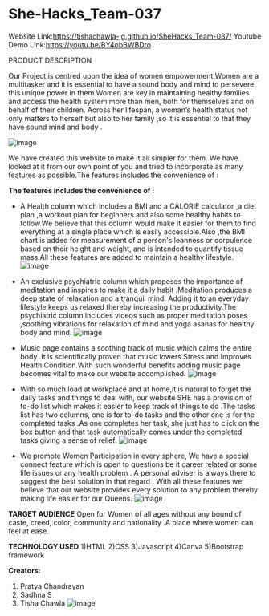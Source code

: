 # She-Hacks_Team-037
Website Link:https://tishachawla-jg.github.io/SheHacks_Team-037/
Youtube Demo Link:https://youtu.be/BY4obBWBDro

PRODUCT DESCRIPTION
                                                                               
Our Project is centred upon the idea of women empowerment.Women are a multitasker and it is essential to have a sound body and mind to persevere this unique power in them.Women are key in maintaining healthy families and access the health system more than men, both for themselves and on behalf of their children. Across her lifespan, a woman’s health status not only  matters to herself but also to her family ,so it is essential to that they have sound mind and body .

![image](https://user-images.githubusercontent.com/76087547/111040374-babeff80-8458-11eb-8c92-5b81e0e053de.png)

We have created this website to make it all simpler for them. We have looked at it from our own point of you and tried to incorporate as many features as possible.The features includes the convenience of :

**The features includes the convenience of :**

* A Health column which includes a BMI and a CALORIE calculator  ,a diet plan ,a workout plan for beginners and also some healthy habits to follow.We believe that this column would make it easier for them to find everything at a single place which is easily accessible.Also ,the BMI chart is added for measurement of a person's leanness or corpulence based on their height and weight, and is intended to quantify tissue mass.All these features are added to maintain a healthy lifestyle.
![image](https://user-images.githubusercontent.com/76087547/111040406-d1fded00-8458-11eb-9506-1cfb7cb09631.png)


* An exclusive psychiatric column which proposes the importance of meditation and inspires to make it a daily habit .Meditation produces a deep state of relaxation and a tranquil mind. Adding it to an everyday lifestyle keeps us relaxed thereby increasing  the productivity.The psychiatric column includes videos such as proper meditation poses ,soothing vibrations for relaxation of mind and yoga asanas for healthy body and mind.
![image](https://user-images.githubusercontent.com/76087547/111040555-67997c80-8459-11eb-96d1-77f8264cf8c7.png)



* Music page contains a soothing track of music which calms the entire body .It is scientifically proven that music lowers Stress and Improves Health Condition.With such wonderful benefits adding music page becomes vital to make our website accomplished.
![image](https://user-images.githubusercontent.com/76087547/111040442-f0fc7f00-8458-11eb-9428-96288fcb9aef.png)


* With so much load at workplace and at home,it is natural to forget the daily tasks and things to deal with, our website SHE has a provision of to-do list which makes it easier to keep track of things to do .The tasks list has two columns, one is for to-do tasks and the other one is for the completed tasks .As one completes her task, she just has to click on the box button and that task automatically comes under the completed tasks giving a sense of relief.
![image](https://user-images.githubusercontent.com/76087547/111040435-e9d57100-8458-11eb-9a40-689999477178.png)


* We promote Women Participation in every sphere, We have a special connect feature which is open to questions be it career related or some life issues or any health problem . A  personal adviser is always there to suggest the best solution in that regard .
With all these features we believe that our website provides every solution to any problem thereby making life easier for our Queens.
![image](https://user-images.githubusercontent.com/76087547/111040448-f8bc2380-8458-11eb-8708-c4171840228b.png)



**TARGET AUDIENCE**
Open for Women of all ages without any bound of caste, creed, color, community and nationality .A place where women can feel at ease.

**TECHNOLOGY USED**
1)HTML
2)CSS
3)Javascript
4)Canva
5)Bootstrap framework

**Creators:**
1) Pratya Chandrayan
2) Sadhna S
3) Tisha Chawla
![image](https://user-images.githubusercontent.com/76087547/111040491-243f0e00-8459-11eb-9f80-fdfb961887de.png)
